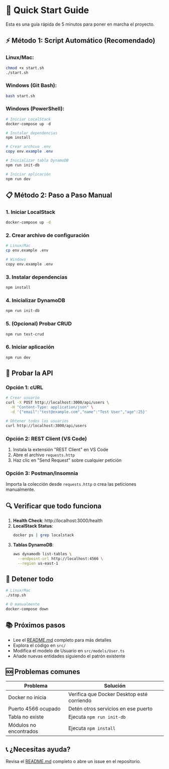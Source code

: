 # 🚀 Quick Start Guide

Esta es una guía rápida de 5 minutos para poner en marcha el proyecto.

## ⚡ Método 1: Script Automático (Recomendado)

### Linux/Mac:
```bash
chmod +x start.sh
./start.sh
```

### Windows (Git Bash):
```bash
bash start.sh
```

### Windows (PowerShell):
```powershell
# Iniciar LocalStack
docker-compose up -d

# Instalar dependencias
npm install

# Crear archivo .env
copy env.example .env

# Inicializar tabla DynamoDB
npm run init-db

# Iniciar aplicación
npm run dev
```

## 📋 Método 2: Paso a Paso Manual

### 1. Iniciar LocalStack
```bash
docker-compose up -d
```

### 2. Crear archivo de configuración
```bash
# Linux/Mac
cp env.example .env

# Windows
copy env.example .env
```

### 3. Instalar dependencias
```bash
npm install
```

### 4. Inicializar DynamoDB
```bash
npm run init-db
```

### 5. (Opcional) Probar CRUD
```bash
npm run test-crud
```

### 6. Iniciar aplicación
```bash
npm run dev
```

## 🎯 Probar la API

### Opción 1: cURL
```bash
# Crear usuario
curl -X POST http://localhost:3000/api/users \
  -H "Content-Type: application/json" \
  -d '{"email":"test@example.com","name":"Test User","age":25}'

# Obtener todos los usuarios
curl http://localhost:3000/api/users
```

### Opción 2: REST Client (VS Code)
1. Instala la extensión "REST Client" en VS Code
2. Abre el archivo `requests.http`
3. Haz clic en "Send Request" sobre cualquier petición

### Opción 3: Postman/Insomnia
Importa la colección desde `requests.http` o crea las peticiones manualmente.

## 🔍 Verificar que todo funciona

1. **Health Check**: http://localhost:3000/health
2. **LocalStack Status**: 
   ```bash
   docker ps | grep localstack
   ```
3. **Tablas DynamoDB**: 
   ```bash
   aws dynamodb list-tables \
     --endpoint-url http://localhost:4566 \
     --region us-east-1
   ```

## 🛑 Detener todo

```bash
# Linux/Mac
./stop.sh

# O manualmente
docker-compose down
```

## 📚 Próximos pasos

- Lee el [README.md](README.md) completo para más detalles
- Explora el código en `src/`
- Modifica el modelo de Usuario en `src/models/User.ts`
- Añade nuevas entidades siguiendo el patrón existente

## 🆘 Problemas comunes

| Problema | Solución |
|----------|----------|
| Docker no inicia | Verifica que Docker Desktop esté corriendo |
| Puerto 4566 ocupado | Detén otros servicios en ese puerto |
| Tabla no existe | Ejecuta `npm run init-db` |
| Módulos no encontrados | Ejecuta `npm install` |

## 📞 ¿Necesitas ayuda?

Revisa el [README.md](README.md) completo o abre un issue en el repositorio.

